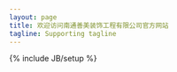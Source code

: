 ```yaml
---
layout: page
title: 欢迎访问南通善美装饰工程有限公司官方网站
tagline: Supporting tagline
---
```

{% include JB/setup %}
